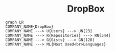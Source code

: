 <h1 align="center">DropBox</h1>

```mermaid
graph LR
COMPANY_NAME{DropBox}
COMPANY_NAME ---> U{Users} ---> UN[23]
COMPANY_NAME ---> R{Repositories} ---> RN[544]
COMPANY_NAME ---> G{Gists} ---> GN[128]
COMPANY_NAME ---> ML{Most Used<br>Languages}
```
